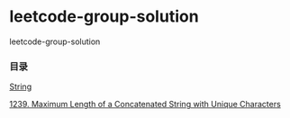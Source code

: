 # leetcode-group-solution
leetcode-group-solution

### 目录

[String](https://github.com/openview2017/leetcode-group-solution/tree/main/String)

[1239. Maximum Length of a Concatenated String with Unique Characters](https://github.com/openview2017/leetcode-group-solution/tree/main/String/1239.Maximum-Length-of-a-Concatenated-String-with-Unique-Characters)
